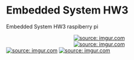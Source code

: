 # Embedded System HW3
Embedded System HW3 raspiberry pi
<center>
<a href="https://imgur.com/YmHeMx7"><img src="https://i.imgur.com/YmHeMx7.png" title="source: imgur.com" /></a>
</center>
<center>
<a href="https://imgur.com/qAVzDga"><img src="https://i.imgur.com/qAVzDga.png" title="source: imgur.com" /></a>
</center>
<a href="https://imgur.com/WUrqlCS"><img src="https://i.imgur.com/WUrqlCS.png" title="source: imgur.com" /></a>
<a href="https://imgur.com/kLihSsK"><img src="https://i.imgur.com/kLihSsK.png" title="source: imgur.com" /></a>

